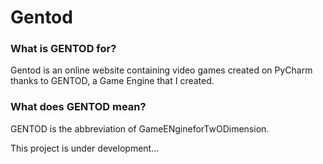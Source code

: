 <h1>Gentod</h1>

<h3>What is GENTOD for?</h3>

Gentod is an online website containing video games created on PyCharm thanks to GENTOD, a Game Engine that I created.

<h3>What does GENTOD mean?</h3>

GENTOD is the abbreviation of GameENgineforTwODimension.

This project is under development...
